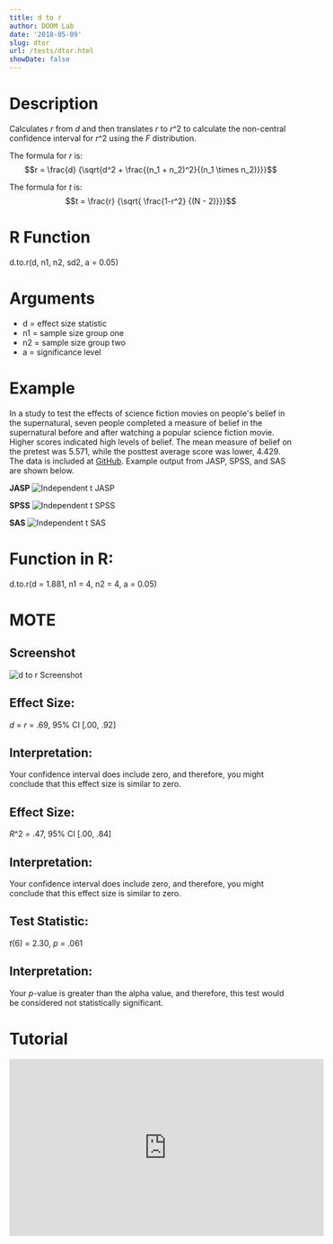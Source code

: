 ```yaml
---
title: d to r
author: DOOM Lab
date: '2018-05-09'
slug: dtor
url: /tests/dtor.html
showDate: false
---
```


<script src="//yihui.name/js/math-code.js"></script>
<script async
src="//cdn.bootcss.com/mathjax/2.7.1/MathJax.js?config=TeX-MML-AM_CHTML">
</script>

# Description   

Calculates *r* from *d* and then translates *r* to $r\^2$ to calculate the non-central confidence interval for $r\^2$ using the *F* distribution. 

The formula for *r* is: $$r = \frac{d} {\sqrt{d^2 + \frac{(n_1 + n_2)^2}{(n_1 \times n_2)}}}$$

The formula for *t* is: $$t = \frac{r} {\sqrt{ \frac{1-r^2} {(N - 2)}}}$$


# R Function

d.to.r(d, n1, n2, sd2, a = 0.05) 

# Arguments 


+ d = effect size statistic
+ n1 = sample size group one
+ n2 = sample size group two
+ a	= significance level

# Example  

In a study to test the effects of science fiction movies on people's belief in the supernatural, seven people completed a measure of belief in the supernatural before and after watching a popular science fiction movie. Higher scores indicated high levels of belief. The mean measure of belief on the pretest was 5.571, while the posttest average score was lower, 4.429. The data is included at [GitHub](https://github.com/doomlab/shiny-server/tree/master/MOTE/examples). Example output from JASP, SPSS, and SAS are shown below.

**JASP**
![Independent t JASP](https://raw.githubusercontent.com/doomlab/shiny-server/master/MOTE/examples/independent%20t%20JASP.png)

**SPSS**
![Independent t SPSS](https://raw.githubusercontent.com/doomlab/shiny-server/master/MOTE/examples/independent%20t%20SPSS.png)

**SAS**
![Independent t SAS](https://raw.githubusercontent.com/doomlab/shiny-server/master/MOTE/examples/independent%20t%20SAS.PNG)

# Function in R: 

d.to.r(d = 1.881, n1 = 4, n2 = 4, a = 0.05)

# MOTE

## Screenshot

![d to r Screenshot](../images/dtor.jpg)

## Effect Size:

*d* = *r* = .69, 95% CI [.00, .92]

## Interpretation: 

Your confidence interval does include zero, and therefore, you might conclude that this effect size is similar to zero.

## Effect Size:

$R\^2$ = .47, 95% CI [.00, .84]

## Interpretation: 

Your confidence interval does include zero, and therefore, you might conclude that this effect size is similar to zero.

## Test Statistic: 

*t*(6) = 2.30, *p* = .061

## Interpretation: 

Your *p*-value is greater than the alpha value, and therefore, this test would be considered not statistically significant.

# Tutorial

<iframe width="560" height="315" src="https://www.youtube.com/embed/_3mBy7gnK3Y" frameborder="0" allow="autoplay; encrypted-media" allowfullscreen></iframe>
